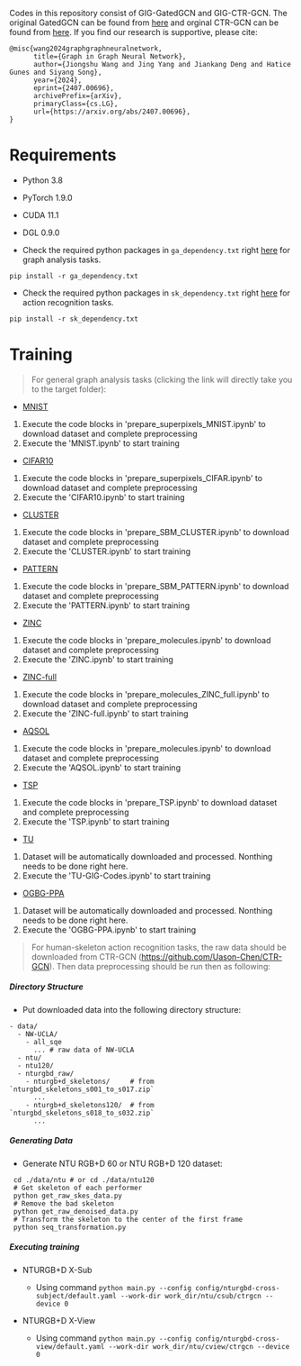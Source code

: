 Codes in this repository consist of GIG-GatedGCN and GIG-CTR-GCN. The original GatedGCN can be found from [here](https://github.com/wangjs96/benchmarking-gnns/blob/master/layers/gated_gcn_layer.py) and orginal CTR-GCN can be found from [here](https://github.com/Uason-Chen/CTR-GCN).
If you find our research is supportive, please cite:

```
@misc{wang2024graphgraphneuralnetwork,
      title={Graph in Graph Neural Network}, 
      author={Jiongshu Wang and Jing Yang and Jiankang Deng and Hatice Gunes and Siyang Song},
      year={2024},
      eprint={2407.00696},
      archivePrefix={arXiv},
      primaryClass={cs.LG},
      url={https://arxiv.org/abs/2407.00696}, 
}
```

Requirements
=
- Python 3.8
- PyTorch 1.9.0
- CUDA 11.1
- DGL 0.9.0

- Check the required python packages in `ga_dependency.txt` right [here](./GIG-Supplementary-Codes-Anonymous/data/) for graph analysis tasks.
```
pip install -r ga_dependency.txt
```
- Check the required python packages in `sk_dependency.txt` right [here](./GIG-Supplementary-Codes-Anonymous/NTURGB/GIG-CTR-GCN/) for action recognition tasks.
```
pip install -r sk_dependency.txt
```

Training
= 
>For general graph analysis tasks (clicking the link will directly take you to the target folder):

- [MNIST](./GIG/data/superpixels)
1) Execute the code blocks in 'prepare_superpixels_MNIST.ipynb' to download dataset and complete preprocessing
2) Execute the 'MNIST.ipynb' to start training

- [CIFAR10](./GIG/data/superpixels/)
1) Execute the code blocks in 'prepare_superpixels_CIFAR.ipynb' to download dataset and complete preprocessing
2) Execute the 'CIFAR10.ipynb' to start training
  
- [CLUSTER](./GIG/data/SBMs/)
1) Execute the code blocks in 'prepare_SBM_CLUSTER.ipynb' to download dataset and complete preprocessing
2) Execute the 'CLUSTER.ipynb' to start training

- [PATTERN](./GIG/data/SBMs/)
1) Execute the code blocks in 'prepare_SBM_PATTERN.ipynb' to download dataset and complete preprocessing
2) Execute the 'PATTERN.ipynb' to start training

- [ZINC](./GIG/data/molecules/)
1) Execute the code blocks in 'prepare_molecules.ipynb' to download dataset and complete preprocessing
2) Execute the 'ZINC.ipynb' to start training

- [ZINC-full](./GIG/data/molecules/)
1) Execute the code blocks in 'prepare_molecules_ZINC_full.ipynb' to download dataset and complete preprocessing
2) Execute the 'ZINC-full.ipynb' to start training

- [AQSOL](./GIG/data/molecules/)
1) Execute the code blocks in 'prepare_molecules.ipynb' to download dataset and complete preprocessing
2) Execute the 'AQSOL.ipynb' to start training

- [TSP](./GIG/data/TSP/)
1) Execute the code blocks in 'prepare_TSP.ipynb' to download dataset and complete preprocessing
2) Execute the 'TSP.ipynb' to start training

- [TU](./GIG/data/TUs/)
1) Dataset will be automatically downloaded and processed. Nonthing needs to be done right here.
2) Execute the 'TU-GIG-Codes.ipynb' to start training

- [OGBG-PPA](./GIG/data/OGBG-PPA/)
1) Dataset will be automatically downloaded and processed. Nonthing needs to be done right here.
2) Execute the 'OGBG-PPA.ipynb' to start training


>For human-skeleton action recognition tasks, the raw data should be downloaded from CTR-GCN (https://github.com/Uason-Chen/CTR-GCN). Then data preprocessing should be run then as following:

##### Directory Structure

- Put downloaded data into the following directory structure:

```
- data/
  - NW-UCLA/
    - all_sqe
      ... # raw data of NW-UCLA
  - ntu/
  - ntu120/
  - nturgbd_raw/
    - nturgb+d_skeletons/     # from `nturgbd_skeletons_s001_to_s017.zip`
      ...
    - nturgb+d_skeletons120/  # from `nturgbd_skeletons_s018_to_s032.zip`
      ...
```

##### Generating Data

- Generate NTU RGB+D 60 or NTU RGB+D 120 dataset:

```
 cd ./data/ntu # or cd ./data/ntu120
 # Get skeleton of each performer
 python get_raw_skes_data.py
 # Remove the bad skeleton 
 python get_raw_denoised_data.py
 # Transform the skeleton to the center of the first frame
 python seq_transformation.py
```

##### Executing training

* NTURGB+D X-Sub
  * Using command `python main.py --config config/nturgbd-cross-subject/default.yaml --work-dir work_dir/ntu/csub/ctrgcn --device 0`

* NTURGB+D X-View
  * Using command `python main.py --config config/nturgbd-cross-view/default.yaml --work-dir work_dir/ntu/cview/ctrgcn --device 0`
